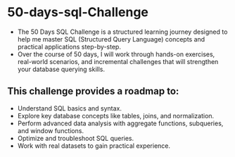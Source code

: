# 50-days-sql-Challenge



- The 50 Days SQL Challenge is a structured learning journey designed to help me master SQL (Structured Query Language) concepts and practical applications step-by-step.
- Over the course of 50 days, I will work through hands-on exercises, real-world scenarios, and incremental challenges that will strengthen your database querying skills.


## This challenge provides a roadmap to:

- Understand SQL basics and syntax.
- Explore key database concepts like tables, joins, and normalization.
- Perform advanced data analysis with aggregate functions, subqueries, and window functions.
- Optimize and troubleshoot SQL queries.
- Work with real datasets to gain practical experience.

